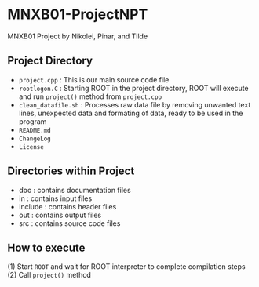 
# MNXB01-ProjectNPT
MNXB01 Project by Nikolei, Pinar, and Tilde

## Project Directory

- `project.cpp`       : This is our main source code file
- `rootlogon.C`       : Starting ROOT in the project directory, ROOT will execute and run `project()` method from `project.cpp`
- `clean_datafile.sh` : Processes raw data file by removing unwanted text lines, unexpected data and formating of data, ready to be used in the program
- `README.md`
- `ChangeLog`
- `License`

## Directories within Project
- doc     : contains documentation files
- in      : contains input files
- include : contains header files
- out     : contains output files
- src     : contains source code files

## How to execute
(1) Start `ROOT` and wait for ROOT interpreter to complete compilation steps
(2) Call `project()` method
